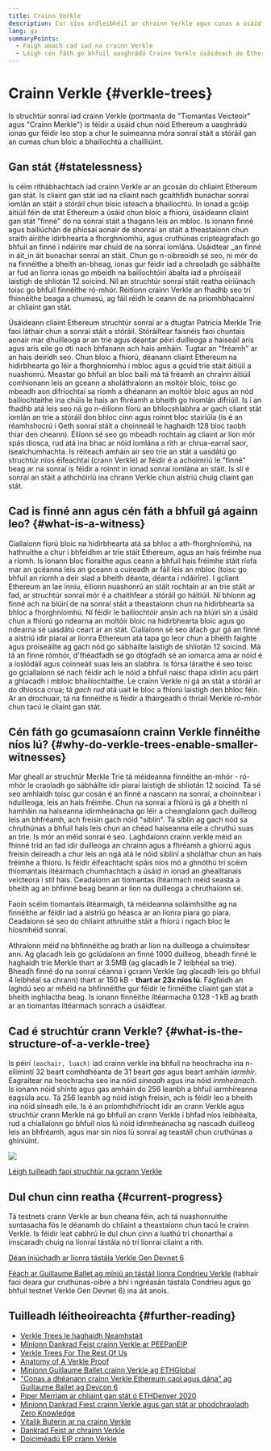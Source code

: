 ```yaml
---
title: Crainn Verkle
description: Cur síos ardleibhéil ar chrainn Verkle agus conas a úsáidfear iad chun Ethereum a uasghrádú
lang: ga
summaryPoints:
  - Faigh amach cad iad na crainn Verkle
  - Léigh cén fáth go bhfuil uasghrádú Crainn Verkle úsáideach do Ethereum
---
```


# Crainn Verkle {#verkle-trees}

Is struchtúr sonraí iad crainn Verkle (portmanta de "Tiomantas Veicteoir" agus "Crainn Merkle") is féidir a úsáid chun nóid Ethereum a uasghrádú ionas gur féidir leo stop a chur le suimeanna móra sonraí stáit a stóráil gan an cumas chun bloic a bhailíochtú a chailliúint.

## Gan stát {#statelessness}

Is céim ríthábhachtach iad crainn Verkle ar an gcosán do chliaint Ethereum gan stát. Is cliaint gan stát iad na cliaint nach gcaithfidh bunachar sonraí iomlán an stáit a stóráil chun bloic isteach a bhailíochtú. In ionad a gcóip áitiúil féin de stát Ethereum a úsáid chun bloic a fhíorú, úsáideann cliaint gan stát "finné" do na sonraí stáit a thagann leis an mbloc. Is ionann finné agus bailiúchán de phíosaí aonair de shonraí an stáit a theastaíonn chun sraith áirithe idirbhearta a fhorghníomhú, agus cruthúnas cripteagrafach go bhfuil an finné i ndáiríre mar chuid de na sonraí iomlána. Úsáidtear _an finné in áit_in áit bunachar sonraí an stáit. Chun go n-oibreoidh sé seo, ní mór do na finnéithe a bheith an-bheag, ionas gur féidir iad a chraoladh go sábháilte ar fud an líonra ionas go mbeidh na bailíochtóirí ábalta iad a phróiseáil laistigh de shliotán 12 soicind. Níl an struchtúr sonraí stáit reatha oiriúnach toisc go bhfuil finnéithe ró-mhór. Réitíonn crainn Verkle an fhadhb seo trí fhinnéithe beaga a chumasú, ag fáil réidh le ceann de na príomhbhacainní ar chliaint gan stát.

<ExpandableCard title="Cén fáth a dteastaíonn cliaint gan stát uainn?" eventCategory="/roadmap/verkle-trees" eventName="clicked why do we want stateless clients?">

Úsáideann cliaint Ethereum struchtúr sonraí ar a dtugtar Patricia Merkle Trie faoi láthair chun a sonraí stáit a stóráil. Stóráiltear faisnéis faoi chuntais aonair mar dhuilleoga ar an trie agus déantar péirí duilleoga a haiseáil arís agus arís eile go dtí nach bhfanann ach hais amháin. Tugtar an "fréamh" ar an hais deiridh seo. Chun bloic a fhíorú, déanann cliaint Ethereum na hidirbhearta go léir a fhorghníomhú i mbloc agus a gcuid trie stáit áitiúil a nuashonrú. Meastar go bhfuil an bloc bailí má tá fréamh an chrainn áitiúil comhionann leis an gceann a sholáthraíonn an moltóir bloic, toisc go mbeadh aon difríochtaí sa ríomh a dhéanann an moltóir bloic agus an nód bailíochtaithe ina chúis le hais an fhréamh a bheith go hiomlán difriúil. Is í an fhadhb atá leis seo ná go n-éilíonn fíorú an bhlocshlabhra ar gach cliant stát iomlán an trie a stóráil don bhloc cinn agus roinnt bloc stairiúla (is é an réamhshocrú i Geth sonraí stáit a choinneáil le haghaidh 128 bloc taobh thiar den cheann). Éilíonn sé seo go mbeadh rochtain ag cliaint ar líon mór spás diosca, rud atá ina bhac ar nóid iomlána a rith ar chrua-earraí saor, ísealchumhachta. Is réiteach amháin air seo trie an stát a uasdátú go struchtúr níos éifeachtaí (crann Verkle) ar féidir é a achoimriú le "finné" beag ar na sonraí is féidir a roinnt in ionad sonraí iomlána an stáit. Is slí é sonraí an stáit a athchóiriú ina chrann Verkle chun aistriú chuig cliaint gan stát.

</ExpandableCard>

## Cad is finné ann agus cén fáth a bhfuil gá againn leo? {#what-is-a-witness}

Ciallaíonn fíorú bloic na hidirbhearta atá sa bhloc a ath-fhorghníomhú, na hathruithe a chur i bhfeidhm ar trie stáit Ethereum, agus an hais fréimhe nua a ríomh. Is ionann bloc fíoraithe agus ceann a bhfuil hais fréimhe stáit ríofa mar an gcéanna leis an gceann a cuireadh ar fáil leis an mbloc (toisc go bhfuil an ríomh a deir siad a bheith déanta, déanta i ndáiríre). I gcliant Ethereum an lae inniu, éilíonn nuashonrú an stáit rochtain ar an trie stáit ar fad, ar struchtúr sonraí mór é a chaithfear a stóráil go háitiúil. Ní bhíonn ag finné ach na blúirí de na sonraí stáit a theastaíonn chun na hidirbhearta sa bhloc a fhorghníomhú. Ní féidir le bailíochtóir ansin ach na blúirí sin a úsáid chun a fhíorú go ndearna an moltóir bloic na hidirbhearta bloic agus go ndearna sé uasdátú ceart ar an stát. Ciallaíonn sé seo áfach gur gá an finné a aistriú idir piaraí ar líonra Ethereum atá tapa go leor chun a bheith faighte agus próiseáilte ag gach nód go sábháilte laistigh de shliotán 12 soicind. Má tá an finné rómhór, d'fhéadfadh sé go dtógfadh sé an iomarca ama ar nóid é a íoslódáil agus coinneáil suas leis an slabhra. Is fórsa láraithe é seo toisc go gciallaíonn sé nach féidir ach le nóid a bhfuil naisc thapa idirlín acu páirt a ghlacadh i mbloic bhailíochtaithe. Le crainn Verkle ní gá an stát a stóráil ar do dhiosca crua; tá _gach rud_ atá uait le bloc a fhíorú laistigh den bhloc féin. Ar an drochuair, tá na finnéithe is féidir a tháirgeadh ó thriail Merkle ró-mhór chun tacú le cliaint gan stát.

## Cén fáth go gcumasaíonn crainn Verkle finnéithe níos lú? {#why-do-verkle-trees-enable-smaller-witnesses}

Mar gheall ar struchtúr Merkle Trie tá méideanna finnéithe an-mhór - ró-mhór le craoladh go sábháilte idir piaraí laistigh de shliotán 12 soicind. Tá sé seo amhlaidh toisc gur cosán é an finné a nascann na sonraí, a choinnítear i nduilleoga, leis an hais fréimhe. Chun na sonraí a fhíorú is gá a bheith ní hamháin na haiseanna idirmheánacha go léir a cheanglaíonn gach duilleog leis an bhfréamh, ach freisin gach nóid "siblín". Tá siblín ag gach nód sa chruthúnas a bhfuil hais leis chun an chéad haiseanna eile a chruthú suas an trie. Is mór an méid sonraí é seo. Laghdaíonn crainn verkle méid an fhinné tríd an fad idir duilleoga an chrainn agus a fhréamh a ghiorrú agus freisin deireadh a chur leis an ngá atá le nóid siblíní a sholáthar chun an hais fréimhe a fhíorú. Is féidir éifeachtacht spáis níos mó a ghnóthú trí scéim thiomantais iltéarmach chumhachtach a úsáid in ionad an ghealltanais veicteora i stíl hais. Ceadaíonn an tiomantas iltéarmach méid seasta a bheith ag an bhfinné beag beann ar líon na duilleoga a chruthaíonn sé.

Faoin scéim tiomantais iltéarmaigh, tá méideanna soláimhsithe ag na finnéithe ar féidir iad a aistriú go héasca ar an líonra piara go piara. Ceadaíonn sé seo do chliaint athruithe stáit a fhíorú i ngach bloc le híosmhéid sonraí.

<ExpandableCard title="Cén laghdú go díreach is féidir le crainn Verkle ar mhéid finnéithe?" eventCategory="/roadmap/verkle-trees" eventName="clicked exactly how much can Verkle trees reduce witness size?">

Athraíonn méid na bhfinnéithe ag brath ar líon na duilleoga a chuimsítear ann. Ag glacadh leis go gclúdaíonn an finné 1000 duilleog, bheadh ​​finné le haghaidh trie Merkle thart ar 3.5MB (ag glacadh le 7 leibhéal sa trie). Bheadh ​​finné do na sonraí céanna i gcrann Verkle (ag glacadh leis go bhfuil 4 leibhéal sa chrann) thart ar 150 kB - **thart ar 23x níos lú**. Fágfaidh an laghdú seo ar mhéid na bhfinnéithe gur féidir le finnéithe cliaint gan stát a bheith inghlactha beag. Is ionann finnéithe iltéarmacha 0.128 -1 kB ag brath ar an tiomantas iltéarmach sonrach a úsáidtear.

</ExpandableCard>

## Cad é struchtúr crann Verkle? {#what-is-the-structure-of-a-verkle-tree}

Is péirí `(eochair, luach)` iad crainn verkle ina bhfuil na heochracha ina n-eilimintí 32 beart comhdhéanta de 31 beart _gas_ agus beart amháin _iarmhír_. Eagraítear na heochracha seo ina nóid _síneadh_ agus ina nóid _inmheánach_. Is ionann nóid shínte agus gas amháin do 256 leanbh a bhfuil iarmhíreanna éagsúla acu. Tá 256 leanbh ag nóid istigh freisin, ach is féidir leo a bheith ina nóid síneadh eile. Is é an príomhdhifríocht idir an crann Verkle agus struchtúr crann Merkle ná go bhfuil an crann Verkle i bhfad níos leibhéalta, rud a chiallaíonn go bhfuil níos lú nóid idirmheánacha ag nascadh duilleog leis an bhfréamh, agus mar sin níos lú sonraí ag teastáil chun cruthúnas a ghiniúint.

![](./verkle.png)

[Léigh tuilleadh faoi struchtúr na gcrann Verkle](https://blog.ethereum.org/2021/12/02/verkle-tree-structure)

## Dul chun cinn reatha {#current-progress}

Tá testnets crann Verkle ar bun cheana féin, ach tá nuashonruithe suntasacha fós le déanamh do chliaint a theastaíonn chun tacú le crainn Verkle. Is féidir leat cabhrú le dul chun cinn a luathú trí chonarthaí a imscaradh chuig na líonraí tástála nó trí líonraí cliaint a rith.

[Déan iniúchadh ar líonra tástála Verkle Gen Devnet 6](https://verkle-gen-devnet-6.ethpandaops.io/)

[Féach ar Guillaume Ballet ag míniú an tástáil líonra Condrieu Verkle](https://www.youtube.com/watch?v=cPLHFBeC0Vg) (tabhair faoi deara gur cruthúnas-oibre a bhí i ngréasán tástála Condrieu agus go bhfuil testnet Verkle Gen Devnet 6) ina áit anois.

## Tuilleadh léitheoireachta {#further-reading}

- [Verkle Trees le haghaidh Neamhstáit](https://verkle.info/)
- [Míníonn Dankrad Feist crainn Verkle ar PEEPanEIP](https://www.youtube.com/watch?v=RGJOQHzg3UQ)
- [Verkle Trees For The Rest Of Us](https://research.2077.xyz/verkle-trees)
- [Anatomy of A Verkle Proof](https://ihagopian.com/posts/anatomy-of-a-verkle-proof)
- [Míníonn Guillaume Ballet crainn Verkle ag ETHGlobal](https://www.youtube.com/watch?v=f7bEtX3Z57o)
- ["Conas a dhéanann crainn Verkle Ethereum caol agus dána" ag Guillaume Ballet ag Devcon 6](https://www.youtube.com/watch?v=Q7rStTKwuYs)
- [Piper Merriam ar chliaint gan stát ó ETHDenver 2020](https://www.youtube.com/watch?v=0yiZJNciIJ4)
- [Míníonn Dankrad Fiest crainn Verkle agus gan stát ar phodchraoladh Zero Knowledge](https://zeroknowledge.fm/episode-202-stateless-ethereum-verkle-tries-with-dankrad-feist/)
- [Vitalik Buterin ar na crainn Verkle](https://vitalik.eth.limo/general/2021/06/18/verkle.html)
- [Dankrad Feist ar chrainn Verkle](https://dankradfeist.de/ethereum/2021/06/18/verkle-trie-for-eth1.html)
- [Doiciméadú EIP crann Verkle](https://notes.ethereum.org/@vbuterin/verkle_tree_eip#Illustration)
